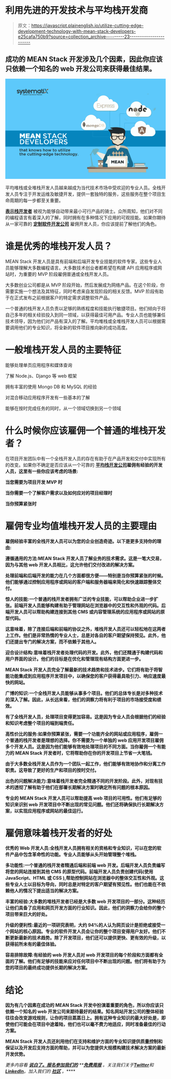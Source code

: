 # 利用先进的开发技术与平均栈开发商

> 原文：<https://javascript.plainenglish.io/utilize-cutting-edge-development-technology-with-mean-stack-developers-e25cafa750b9?source=collection_archive---------23----------------------->

## 成功的 MEAN Stack 开发涉及几个因素，因此你应该只依赖一个知名的 web 开发公司来获得最佳结果。

![](img/049f28b0dcfe13a7ebe0e26dace0fc26.png)

平均堆栈或全堆栈开发人员越来越成为当代技术市场中受欢迎的专业人员。全栈开发人员专注于开发运维及敏捷开发，提供一套独特的服务，这些服务在整个项目生命周期的每一步都至关重要。

[**表示栈开发者**](https://www.systematixinfotech.com/mean-stack-development/) 被视为能够自动带来最小可行产品的骑士。众所周知，他们对不同的编程语言有着深入的了解，同时拥有在多种情况下应用的可观技能。如果你期待从一家可靠的 [**定制软件开发公司**](https://www.systematixinfotech.com/custom-software-development-company/) 雇佣开发人员，你应该提前了解他们的角色。

# **谁是优秀的堆栈开发人员？**

MEAN Stack 开发人员是具有前端和后端开发专业技能的软件专家。这些专业人员能够理解大多数编程语言。大多数技术创业者都希望在构建 API 应用程序或网站时，为重要的 MVP 阶段雇佣普通或全栈开发人员。

大多数创业公司都是从 MVP 阶段开始，然后发展成为网络产品。在这个阶段，你需要实施一个想法及其特征，同时考虑来自发现阶段的相关反馈。MVP 阶段有助于在正式发布之前根据客户的特定需求调整软件产品。

一个普通的栈开发人员负责以足够的熟练程度和技能执行敏捷项目。他们倾向于将自己多年的相关经验投入到同一领域，以获得最佳可用产品。专业人员也能够兼任技术领导，因为他们对产品有深入的了解。平均堆栈或全堆栈开发人员可以根据需要调用他们的专业知识，将全新的软件项目推向新的成功高度。

# **一般堆栈开发人员的主要特征**

能够处理单页应用程序和媒体查询

了解 Node.js、Django 等 web 框架

拥有丰富的使用 Mongo DB 和 MySQL 的经验

对混合移动应用程序开发有一些基本的了解

能够在按时完成任务的同时，从一个领域切换到另一个领域

# 什么时候你应该雇佣一个普通的堆栈开发者？

在项目开发团队中有一个全栈开发人员的存在有助于在产品开发和交付中实现所有的改变。如果你不确定是否应该从一个可靠的 [**平均栈开发公司**](https://www.systematixinfotech.com/mean-stack-development/)**雇佣有经验的开发人员，这里有一些你应该考虑的场景:**

**当您需要为项目开发 MVP 时**

**当你需要一个了解客户需求以及如何应对的项目经理时**

**当你预算紧张时**

# ****雇佣专业均值堆栈开发人员的主要理由****

**雇佣经验丰富的全栈开发人员可以为您的企业创造奇迹。以下是更多支持你的理由:**

**遵循通用的方法:MEAN Stack 开发人员了解业务的技术需求。这是一笔大交易，因为与其他 web 开发人员相比，这允许他们交付改进的解决方案。**

**处理前端和后端开发的能力在几个方面都很方便——特别是当你预算紧张的时候。他们能够通过控制应用程序或网站的客户端和服务器端来简化和快速跟踪整体交付。**

**惊人的技能:一个普通的栈开发者拥有广泛的专业技能，可以帮助企业进一步扩张。前端开发人员能够构建有助于管理网站在浏览器中的交互性和外观的代码。后端开发人员可以帮助构建连接到其他 CMS 或内容管理系统的应用程序或网站的原型代码。**

**这意味着，除了连接后端和前端的协议之外，堆栈开发人员还可以轻松地在这两者上工作。他们是非常热情的专业人士，总是对各自的客户期望保持预见。此外，他们还提出专门的解决方案，而不依赖于其他人。**

**迎合设计结构:意味着栈开发者处理代码的开发。此外，他们还精通于构建代码和用户界面的设计。他们的目标是在优化和管理现有结构方面更进一步。**

**MEAN Stack 开发人员完全了解最新的技术趋势和技术进步。它们将有助于将智能功能集成到应用程序开发项目中，以确保您的客户获得最具吸引力、响应速度最快的网站。**

**广博的知识:一个全栈开发人员能够从事多个项目。他们的总体专长是对多种技术的深入了解。因此，从长远来看，他们的洞察力将有利于项目的市场接受度和绩效。**

**有了全栈开发人员，处理项目变得更加容易。这是因为专业人员会根据他们的经验和知识考虑整个项目的端到端责任。**

**高性价比的服务:如果你预算紧张，需要一个功能齐全的网站或应用程序，雇佣一个普通的栈开发者是理想的选择。你不需要为一个单独的 **web 应用开发**项目雇佣多个开发人员。这是因为他们能够有效地处理项目的不同方面。当你雇佣一个有能力的 MEAN Stack 开发者时，它将帮助你在你的开发项目上节省一大笔钱。**

**由于大多数全栈开发人员作为一个团队一起工作，他们能够有效地协作和分离工作职责。这导致了更好的生产和项目的按时交付。**

**出色的问题解决能力:意味着栈开发者完全精通不同的开发阶段。此外，对现有技术的透彻了解有助于他们在部署长期解决方案时确定所有问题的根本原因。**

**专业的 MEAN Stack 开发人员可以帮助提高 web 项目的可用性。他们有足够的知识来识别 web 开发项目中不断出现的常见问题。他们还将确保执行长期解决方案，以实现应用程序或网站的最佳运行。**

# ****雇佣意味着栈开发者的好处****

**优秀的 Web 开发人员:全栈开发人员拥有相关的资格和专业知识，可以在您的软件产品中包含革命性的功能。专业人员能够从头开始管理整个堆栈。**

**多功能性:一个普通的栈开发者精通后端和前端 web 开发。后端开发人员负责编写将您的网站连接到其他 CMS 的原型代码。前端开发人员负责创建代码(使用 JavaScript、HTML 或 CSS ),帮助控制网站在浏览器中的整体交互性和外观。这些专业人士以目标为导向，同时总是对特定的客户期望有预见性。他们也能在不依赖他人的情况下提出适当的解决方案。**

**丰富的经验:大多数的堆栈开发者已经是大多数 web 开发项目的一部分。这种经历让他们具备了应用和网页开发方面的行业知识。因此，他们的洞察力会给你的整个项目带来巨大的好处。**

**升级的便利性:最近的一项研究表明，大约 94%的人认为网页设计是拒绝或接受一个网站的核心原因。专业的软件开发人员会让你的整个项目变得用户友好。他们不断更新最新的技术趋势。除了开发项目，他们还可以提供更快、更有效的升级，以获得前所未有的最佳体验。**

**容易排除故障:有经验的 web 开发人员对 web 开发项目的每个阶段和方面都有全面的了解。他们有足够的技能来应对任何项目中不断出现的问题。他们将有助于为您的项目的最终成功提供长期的解决方案。**

# ****结论****

**因为有几个因素在成功的 MEAN Stack 开发中扮演着重要的角色，所以你应该只依赖一个知名的 web 开发公司来期待最好的结果。知名网站开发公司的整体经验往往会改变游戏规则，让你的项目蒸蒸日上。拥有这种专业知识的最大好处是，即使他们可能会在项目中途着陆，他们也可以毫不费力地适应，同时准备最佳的行动方案。**

**MEAN Stack 开发人员还利用他们在支持和维护方面的专业知识提供质量控制和保证以及开发后支持方面的帮助，并可以为您提供大规模构建技术解决方案的最新开发优势。**

***更多内容看* [***说白了。报名参加我们的***](https://plainenglish.io/) **[***免费周报***](http://newsletter.plainenglish.io/) *。关注我们关于*[***Twitter***](https://twitter.com/inPlainEngHQ)*和*[***LinkedIn***](https://www.linkedin.com/company/inplainenglish/)*。加入我们的* [***社区***](https://discord.gg/GtDtUAvyhW) *。*****